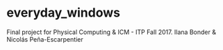 # everyday_windows
Final project for Physical Computing &amp; ICM - ITP Fall 2017. Ilana Bonder &amp; Nicolás Peña-Escarpentier
